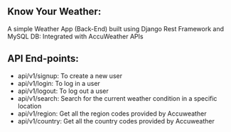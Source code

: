 Know Your Weather:
------------------

A simple Weather App  (Back-End) built using Django Rest Framework and MySQL DB:
Integrated with AccuWeather APIs

API End-points:
--------------

- api/v1/signup: To create a new user
- api/v1/login: To log in a user
- api/v1/logout: To log out a user
- api/v1/search: Search for the current weather condition in a specific location 
- api/v1/region: Get all the region codes provided by Accuweather
- api/v1/country: Get all the country codes provided by Accuweather
